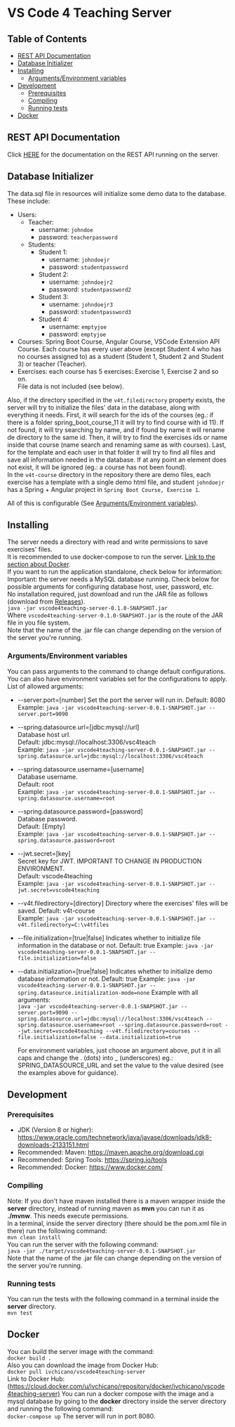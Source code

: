 # VS Code 4 Teaching Server

## Table of Contents

- [REST API Documentation](README.md#rest-api-documentation)
- [Database Initializer](README.md#database-initializer)
- [Installing](README.md#installing)
  - [Arguments/Environment variables](README.md#argumentsenvironment-variables)
- [Development](README.md#development)
  - [Prerequisites](README.md#prerequisites)
  - [Compiling](README.md#compiling)
  - [Running tests](README.md#running-tests)
- [Docker](README.md#docker)

## REST API Documentation

Click [HERE](API.md) for the documentation on the REST API running on the server.  

## Database Initializer  

The data.sql file in resources will initialize some demo data to the database. These include:  

- Users:
  - Teacher:  
    - username: `johndoe`  
    - password: `teacherpassword`  
  - Students:  
    - Student 1:  
      - username: `johndoejr`  
      - password: `studentpassword`  
    - Student 2:  
      - username: `johndoejr2`  
      - password: `studentpassword2`  
    - Student 3:  
      - username: `johndoejr3`  
      - password: `studentpassword3`  
    - Student 4:
      - username: `emptyjoe`
      - password: `emptyjoe`
- Courses: Spring Boot Course, Angular Course, VSCode Extension API Course. Each course has every user above (except Student 4 who has no courses assigned to) as a student (Student 1, Student 2 and Student 3) or teacher (Teacher).  
- Exercises: each course has 5 exercises: Exercise 1, Exercise 2 and so on.  
File data is not included (see below).  

Also, if the directory specified in the `v4t.filedirectory` property exists, the server will try to initialize the files' data in the database, along with everything it needs.
First, it will search for the ids of the courses (eg.: if there is a folder spring_boot_course_11 it will try to find course with id 11). If not found, it will try searching by name, and if found by name it will rename de directory to the same id. Then, it will try to find the exercises ids or name inside that course (name search and renaming same as with courses). Last, for the template and each user in that folder it will try to find all files and save all information needed in the database.
If at any point an element does not exist, it will be ignored (eg.: a course has not been found).  
In the `v4t-course` directory in the repository there are demo files, each exercise has a template with a single demo html file, and student `johndoejr` has a Spring + Angular project  in `Spring Boot Course, Exercise 1`.

All of this is configurable (See [Arguments/Environment variables](README.md#argumentsenvironment-variables)).

## Installing

The server needs a directory with read and write permissions to save exercises' files.  
It is recommended to use docker-compose to run the server. [Link to the section about Docker](README.md#Docker).  
If you want to run the application standalone, check below for information:  
Important: the server needs a MySQL database running. Check below for possible arguments for configuring database host, user, password, etc.  
No installation required, just download and run the JAR file as follows (download from [Releases](https://github.com/codeurjc-students/2019-VSCode4Teaching/releases/latest)).  
`java -jar vscode4teaching-server-0.1.0-SNAPSHOT.jar`  
Where `vscode4teaching-server-0.1.0-SNAPSHOT.jar` is the route of the JAR file in you file system.  
Note that the name of the .jar file can change depending on the version of the server you're running.  

### Arguments/Environment variables

You can pass arguments to the command to change default configurations. You can also have environment variables set for the configurations to apply.
List of allowed arguments:

- --server.port=[number]
  Set the port the server will run in.
  Default: 8080  
  Example: `java -jar vscode4teaching-server-0.0.1-SNAPSHOT.jar --server.port=9090`
- --spring.datasource.url=[jdbc:mysql://url]  
  Database host url.  
  Default: jdbc:mysql://localhost:3306/vsc4teach  
  Example: `java -jar vscode4teaching-server-0.0.1-SNAPSHOT.jar --spring.datasource.url=jdbc:mysql://localhost:3306/vsc4teach`
- --spring.datasource.username=[username]  
  Database username.  
  Default: root  
  Example: `java -jar vscode4teaching-server-0.0.1-SNAPSHOT.jar --spring.datasource.username=root`
- --spring.datasource.password=[password]  
  Database password.  
  Default: [Empty]  
  Example: `java -jar vscode4teaching-server-0.0.1-SNAPSHOT.jar --spring.datasource.password=root`
- --jwt.secret=[key]  
   Secret key for JWT. IMPORTANT TO CHANGE IN PRODUCTION ENVIRONMENT.  
   Default: vscode4teaching  
   Example: `java -jar vscode4teaching-server-0.0.1-SNAPSHOT.jar --jwt.secret=vscode4teaching`
- --v4t.filedirectory=[directory]
    Directory where the exercises' files will be saved.
    Default: v4t-course  
    Example: `java -jar vscode4teaching-server-0.0.1-SNAPSHOT.jar --v4t.filedirectory=C:\v4tfiles`
- --file.initialization=[true|false]
    Indicates whether to initialize file information in the database or not.
    Default: true
    Example: `java -jar vscode4teaching-server-0.0.1-SNAPSHOT.jar --file.initialization=false`
- --data.initialization=[true|false]
    Indicates whether to initialize demo database information or not.
    Default: true
    Example: `java -jar vscode4teaching-server-0.0.1-SNAPSHOT.jar --spring.datasource.initialization-mode=none`
  Example with all arguments:  
  `java -jar vscode4teaching-server-0.0.1-SNAPSHOT.jar --server.port=9090 --spring.datasource.url=jdbc:mysql://localhost:3306/vsc4teach --spring.datasource.username=root --spring.datasource.password=root --jwt.secret=vscode4teaching --v4t.filedirectory=courses --file.initialization=false --data.initialization=true`

  For environment variables, just choose an argument above, put it in all caps and change the . (dots) into \_ (underscores) eg.: SPRING_DATASOURCE_URL
  and set the value to the value desired (see the examples above for guidance).

## Development

### Prerequisites

- JDK (Version 8 or higher): <https://www.oracle.com/technetwork/java/javase/downloads/jdk8-downloads-2133151.html>
- Recommended: Maven: <https://maven.apache.org/download.cgi>
- Recommended: Spring Tools: <https://spring.io/tools>
- Recommended: Docker: <https://www.docker.com/>

### Compiling

Note: If you don't have maven installed there is a maven wrapper inside the **server** directory, instead of running maven as **mvn** you can run it as **./mvnw**. This needs execute permissions.  
In a terminal, inside the server directory (there should be the pom.xml file in there) run the following command:  
`mvn clean install`  
You can run the server with the following command:  
`java -jar ./target/vscode4teaching-server-0.0.1-SNAPSHOT.jar`  
Note that the name of the .jar file can change depending on the version of the server you're running.

### Running tests

You can run the tests with the following command in a terminal inside the **server** directory.  
`mvn test`

## Docker

You can build the server image with the command:  
`docker build .`  
Also you can download the image from Docker Hub:  
`docker pull ivchicano/vscode4teaching-server`  
Link to Docker Hub: (<https://cloud.docker.com/u/ivchicano/repository/docker/ivchicano/vscode4teaching-server)>
You can run a docker compose with the image and a mysql database by going to the **docker** directory inside the server directory and running the following command:  
`docker-compose up`
The server will run in port 8080.
